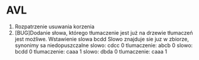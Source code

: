 # AVL

1. Rozpatrzenie usuwania korzenia
2. [BUG]Dodanie słowa, którego tłumaczenie jest już na drzewie tłumaczeń jest możliwe.
            Wstawienie slowa bcdd
  Slowo znajduje sie juz w zbiorze, synonimy sa niedopuszczalne
  slowo: cdcc 0   tlumaczenie: abcb 0
  slowo: bcdd 0   tlumaczenie: caaa 1
  slowo: dbda 0   tlumaczenie: caaa 1
